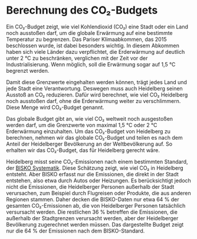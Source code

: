 # Berechnung des CO₂-Budgets

Ein CO₂-Budget zeigt, wie viel Kohlendioxid (CO₂) eine Stadt oder ein Land noch ausstoßen darf, um die globale Erwärmung auf eine bestimmte Temperatur zu begrenzen.
Das Pariser Klimaabkommen, das 2015 beschlossen wurde, ist dabei besonders wichtig.
In diesem Abkommen haben sich viele Länder dazu verpflichtet, die Erderwärmung auf deutlich unter 2 °C zu beschränken, verglichen mit der Zeit vor der Industrialisierung.
Wenn möglich, soll die Erwärmung sogar auf 1,5 °C begrenzt werden.

Damit diese Grenzwerte eingehalten werden können, trägt jedes Land und jede Stadt eine Verantwortung.
Deswegen muss auch Heidelberg seinen Ausstoß an CO₂ reduzieren.
Dafür wird berechnet, wie viel CO₂ Heidelberg noch ausstoßen darf, ohne die Erderwärmung weiter zu verschlimmern.
Diese Menge wird CO₂-Budget genannt.

Das globale Budget gibt an, wie viel CO₂ weltweit noch ausgestoßen werden darf, um die Grenzwerte von maximal 1,5 °C oder 2 °C Erderwärmung einzuhalten.
Um das CO₂-Budget von Heidelberg zu berechnen, nehmen wir das globale CO₂-Budget und teilen es nach dem Anteil der Heidelberger Bevölkerung an der Weltbevölkerung auf.
So erhalten wir das CO₂-Budget, das für Heidelberg gerecht wäre.

Heidelberg misst seine CO₂-Emissionen nach einem bestimmten Standard, der [BISKO Systematik](https://www.kea-bw.de/fileadmin/user_upload/Energiemanagement/Angebote/Beschreibung_der_BISKO-Methodik.pdf).
Diese Schätzung zeigt, wie viel CO₂ in Heidelberg entsteht.
Aber BISKO erfasst nur die Emissionen, die direkt in der Stadt entstehen, also etwa durch Autos oder Heizungen.
Es berücksichtigt jedoch nicht die Emissionen, die Heidelberger Personen außerhalb der Stadt verursachen, zum Beispiel durch Flugreisen oder Produkte, die aus anderen Regionen stammen.
Daher decken die BISKO-Daten nur etwa 64 % der gesamten CO₂-Emissionen ab, die von Heidelberger Personen tatsächlich versursacht werden.
Die restlichen 36 % betreffen die Emissionen, die außerhalb der Stadtgrenzen verursacht werden, aber der Heidelberger Bevölkerung zugerechnet werden müssen.
Das dargestellte Budget zeigt nur die 64 % der Emissionen nach dem BISKO-Standard.
